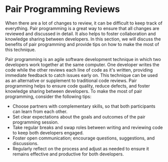 # Pair Programming Reviews

When there are a lot of changes to review, it can be difficult to keep track of everything. Pair programming is a great way to ensure that all changes are reviewed and discussed in detail. It also helps to foster collaboration and knowledge sharing between developers. In this section, we will discuss the benefits of pair programming and provide tips on how to make the most of this technique.

Pair programming is an agile software development technique in which two developers work together at the same computer. One developer writes the code while the other reviews each line of code as it's written, providing immediate feedback to catch issues early on. This technique can be used as an alternative or supplement to traditional code reviews. Pair programming helps to ensure code quality, reduce defects, and foster knowledge sharing between developers. To make the most of pair programming, consider the following tips: 

- Choose partners with complementary skills, so that both participants can learn from each other.
- Set clear expectations about the goals and outcomes of the pair programming session.
- Take regular breaks and swap roles between writing and reviewing code to keep both developers engaged.
- Foster open communication; encourage questions, suggestions, and discussions.
- Regularly reflect on the process and adjust as needed to ensure it remains effective and productive for both developers.